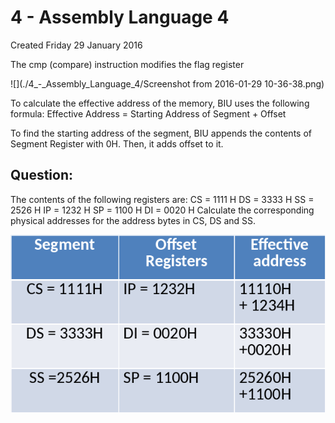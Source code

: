# 4 - Assembly Language 4
Created Friday 29 January 2016

The cmp (compare) instruction modifies the flag register

![](./4_-_Assembly_Language_4/Screenshot from 2016-01-29 10-36-38.png)

To calculate the effective address of the memory, BIU uses the following formula:
Effective Address = Starting Address of Segment + Offset

To find the starting address of the segment, BIU appends the contents of Segment Register with 0H. Then, it adds offset to it.


Question:
---------
The contents of the following registers are:
CS = 1111 H
DS = 3333 H
SS = 2526 H
IP = 1232 H
SP = 1100 H
DI = 0020 H
Calculate the corresponding physical addresses for the address bytes in CS, DS and SS.
	
![](./4_-_Assembly_Language_4/pasted_image001.png)

